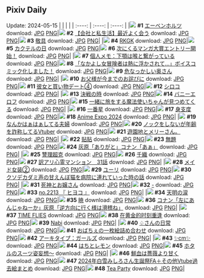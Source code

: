 ## Pixiv Daily
Update: 2024-05-15
|      |      |      |
| :----: | :----: | :----: |
|![](https://pixiv.microyu.workers.dev/c/240x480/img-master/img/2024/05/13/00/24/02/118680479_p0_master1200.jpg) **#1** [エーベンホルツ](https://www.pixiv.net/artworks/118680479) download: [JPG](https://pixiv.microyu.workers.dev/img-original/img/2024/05/13/00/24/02/118680479_p0.jpg) [PNG](https://pixiv.microyu.workers.dev/img-original/img/2024/05/13/00/24/02/118680479_p0.png)|![](https://pixiv.microyu.workers.dev/c/240x480/img-master/img/2024/05/14/12/00/09/118717626_p0_master1200.jpg) **#2** [【会社と私生活】最近よく会う](https://www.pixiv.net/artworks/118717626) download: [JPG](https://pixiv.microyu.workers.dev/img-original/img/2024/05/14/12/00/09/118717626_p0.jpg) [PNG](https://pixiv.microyu.workers.dev/img-original/img/2024/05/14/12/00/09/118717626_p0.png)|![](https://pixiv.microyu.workers.dev/c/240x480/img-master/img/2024/05/14/21/01/41/118728153_p0_master1200.jpg) **#3** [敬具](https://www.pixiv.net/artworks/118728153) download: [JPG](https://pixiv.microyu.workers.dev/img-original/img/2024/05/14/21/01/41/118728153_p0.jpg) [PNG](https://pixiv.microyu.workers.dev/img-original/img/2024/05/14/21/01/41/118728153_p0.png)|
|![](https://pixiv.microyu.workers.dev/c/240x480/img-master/img/2024/05/13/00/00/16/118679301_p0_master1200.jpg) **#4** [RKGK](https://www.pixiv.net/artworks/118679301) download: [JPG](https://pixiv.microyu.workers.dev/img-original/img/2024/05/13/00/00/16/118679301_p0.jpg) [PNG](https://pixiv.microyu.workers.dev/img-original/img/2024/05/13/00/00/16/118679301_p0.png)|![](https://pixiv.microyu.workers.dev/c/240x480/img-master/img/2024/05/13/20/30/04/118700046_p0_master1200.jpg) **#5** [カクテルの日](https://www.pixiv.net/artworks/118700046) download: [JPG](https://pixiv.microyu.workers.dev/img-original/img/2024/05/13/20/30/04/118700046_p0.jpg) [PNG](https://pixiv.microyu.workers.dev/img-original/img/2024/05/13/20/30/04/118700046_p0.png)|![](https://pixiv.microyu.workers.dev/c/240x480/img-master/img/2024/05/13/14/27/47/118692590_p0_master1200.jpg) **#6** [次にくるマンガ大賞エントリー開始！](https://www.pixiv.net/artworks/118692590) download: [JPG](https://pixiv.microyu.workers.dev/img-original/img/2024/05/13/14/27/47/118692590_p0.jpg) [PNG](https://pixiv.microyu.workers.dev/img-original/img/2024/05/13/14/27/47/118692590_p0.png)|
|![](https://pixiv.microyu.workers.dev/c/240x480/img-master/img/2024/05/14/06/00/13/118713194_p0_master1200.jpg) **#7** [個人メモ：下顎は喉と繋がっている](https://www.pixiv.net/artworks/118713194) download: [JPG](https://pixiv.microyu.workers.dev/img-original/img/2024/05/14/06/00/13/118713194_p0.jpg) [PNG](https://pixiv.microyu.workers.dev/img-original/img/2024/05/14/06/00/13/118713194_p0.png)|![](https://pixiv.microyu.workers.dev/c/240x480/img-master/img/2024/05/13/14/34/37/118692705_p0_master1200.jpg) **#8** [「なかよし女冒険者は熱に浮かされて…」ボイスコミック化しました！](https://www.pixiv.net/artworks/118692705) download: [JPG](https://pixiv.microyu.workers.dev/img-original/img/2024/05/13/14/34/37/118692705_p0.jpg) [PNG](https://pixiv.microyu.workers.dev/img-original/img/2024/05/13/14/34/37/118692705_p0.png)|![](https://pixiv.microyu.workers.dev/c/240x480/img-master/img/2024/05/13/00/05/30/118679787_p0_master1200.jpg) **#9** [危なっかしい奥さん](https://www.pixiv.net/artworks/118679787) download: [JPG](https://pixiv.microyu.workers.dev/img-original/img/2024/05/13/00/05/30/118679787_p0.jpg) [PNG](https://pixiv.microyu.workers.dev/img-original/img/2024/05/13/00/05/30/118679787_p0.png)|
|![](https://pixiv.microyu.workers.dev/c/240x480/img-master/img/2024/05/13/13/31/08/118691779_p0_master1200.jpg) **#10** [お父様が今までのお詫びに](https://www.pixiv.net/artworks/118691779) download: [JPG](https://pixiv.microyu.workers.dev/img-original/img/2024/05/13/13/31/08/118691779_p0.jpg) [PNG](https://pixiv.microyu.workers.dev/img-original/img/2024/05/13/13/31/08/118691779_p0.png)|![](https://pixiv.microyu.workers.dev/c/240x480/img-master/img/2024/05/13/17/16/38/118695293_p0_master1200.jpg) **#11** [彼女と買い物デート④](https://www.pixiv.net/artworks/118695293) download: [JPG](https://pixiv.microyu.workers.dev/img-original/img/2024/05/13/17/16/38/118695293_p0.jpg) [PNG](https://pixiv.microyu.workers.dev/img-original/img/2024/05/13/17/16/38/118695293_p0.png)|![](https://pixiv.microyu.workers.dev/c/240x480/img-master/img/2024/05/13/00/00/29/118679372_p0_master1200.jpg) **#12** [シロコ](https://www.pixiv.net/artworks/118679372) download: [JPG](https://pixiv.microyu.workers.dev/img-original/img/2024/05/13/00/00/29/118679372_p0.jpg) [PNG](https://pixiv.microyu.workers.dev/img-original/img/2024/05/13/00/00/29/118679372_p0.png)|
|![](https://pixiv.microyu.workers.dev/c/240x480/img-master/img/2024/05/13/18/21/48/118696732_p0_master1200.jpg) **#13** [決戦の時](https://www.pixiv.net/artworks/118696732) download: [JPG](https://pixiv.microyu.workers.dev/img-original/img/2024/05/13/18/21/48/118696732_p0.jpg) [PNG](https://pixiv.microyu.workers.dev/img-original/img/2024/05/13/18/21/48/118696732_p0.png)|![](https://pixiv.microyu.workers.dev/c/240x480/img-master/img/2024/05/13/00/00/41/118679429_p0_master1200.jpg) **#14** [バニーエロフ](https://www.pixiv.net/artworks/118679429) download: [JPG](https://pixiv.microyu.workers.dev/img-original/img/2024/05/13/00/00/41/118679429_p0.jpg) [PNG](https://pixiv.microyu.workers.dev/img-original/img/2024/05/13/00/00/41/118679429_p0.png)|![](https://pixiv.microyu.workers.dev/c/240x480/img-master/img/2024/05/13/00/00/38/118679416_p0_master1200.jpg) **#15** [一緒に旅をする魔法使いちゃんが見つめてくる](https://www.pixiv.net/artworks/118679416) download: [JPG](https://pixiv.microyu.workers.dev/img-original/img/2024/05/13/00/00/38/118679416_p0.jpg) [PNG](https://pixiv.microyu.workers.dev/img-original/img/2024/05/13/00/00/38/118679416_p0.png)|
|![](https://pixiv.microyu.workers.dev/c/240x480/img-master/img/2024/05/14/01/48/49/118710216_p0_master1200.jpg) **#16** [一番星](https://www.pixiv.net/artworks/118710216) download: [JPG](https://pixiv.microyu.workers.dev/img-original/img/2024/05/14/01/48/49/118710216_p0.jpg) [PNG](https://pixiv.microyu.workers.dev/img-original/img/2024/05/14/01/48/49/118710216_p0.png)|![](https://pixiv.microyu.workers.dev/c/240x480/img-master/img/2024/05/14/00/00/27/118707061_p0_master1200.jpg) **#17** [身支度](https://www.pixiv.net/artworks/118707061) download: [JPG](https://pixiv.microyu.workers.dev/img-original/img/2024/05/14/00/00/27/118707061_p0.jpg) [PNG](https://pixiv.microyu.workers.dev/img-original/img/2024/05/14/00/00/27/118707061_p0.png)|![](https://pixiv.microyu.workers.dev/c/240x480/img-master/img/2024/05/13/21/54/33/118702833_p0_master1200.jpg) **#18** [Anime Expo 2024](https://www.pixiv.net/artworks/118702833) download: [JPG](https://pixiv.microyu.workers.dev/img-original/img/2024/05/13/21/54/33/118702833_p0.jpg) [PNG](https://pixiv.microyu.workers.dev/img-original/img/2024/05/13/21/54/33/118702833_p0.png)|
|![](https://pixiv.microyu.workers.dev/c/240x480/img-master/img/2024/05/14/00/10/25/118707617_p0_master1200.jpg) **#19** [なんかはぁはぁしてる夫婦](https://www.pixiv.net/artworks/118707617) download: [JPG](https://pixiv.microyu.workers.dev/img-original/img/2024/05/14/00/10/25/118707617_p0.jpg) [PNG](https://pixiv.microyu.workers.dev/img-original/img/2024/05/14/00/10/25/118707617_p0.png)|![](https://pixiv.microyu.workers.dev/c/240x480/img-master/img/2024/05/13/20/53/16/118700714_p0_master1200.jpg) **#20** [ノックをしないが年齢を詐称してるVtuber](https://www.pixiv.net/artworks/118700714) download: [JPG](https://pixiv.microyu.workers.dev/img-original/img/2024/05/13/20/53/16/118700714_p0.jpg) [PNG](https://pixiv.microyu.workers.dev/img-original/img/2024/05/13/20/53/16/118700714_p0.png)|![](https://pixiv.microyu.workers.dev/c/240x480/img-master/img/2024/05/13/17/29/02/118695515_p0_master1200.jpg) **#21** [遊園地とメリーさん。](https://www.pixiv.net/artworks/118695515) download: [JPG](https://pixiv.microyu.workers.dev/img-original/img/2024/05/13/17/29/02/118695515_p0.jpg) [PNG](https://pixiv.microyu.workers.dev/img-original/img/2024/05/13/17/29/02/118695515_p0.png)|
|![](https://pixiv.microyu.workers.dev/c/240x480/img-master/img/2024/05/14/00/27/38/118708172_p0_master1200.jpg) **#22** [贴贴](https://www.pixiv.net/artworks/118708172) download: [JPG](https://pixiv.microyu.workers.dev/img-original/img/2024/05/14/00/27/38/118708172_p0.jpg) [PNG](https://pixiv.microyu.workers.dev/img-original/img/2024/05/14/00/27/38/118708172_p0.png)|![](https://pixiv.microyu.workers.dev/c/240x480/img-master/img/2024/05/13/00/02/19/118679611_p0_master1200.jpg) **#23** [無題](https://www.pixiv.net/artworks/118679611) download: [JPG](https://pixiv.microyu.workers.dev/img-original/img/2024/05/13/00/02/19/118679611_p0.jpg) [PNG](https://pixiv.microyu.workers.dev/img-original/img/2024/05/13/00/02/19/118679611_p0.png)|![](https://pixiv.microyu.workers.dev/c/240x480/img-master/img/2024/05/13/15/04/06/118693152_p0_master1200.jpg) **#24** [灰原「ありがと」コナン「あぁ」](https://www.pixiv.net/artworks/118693152) download: [JPG](https://pixiv.microyu.workers.dev/img-original/img/2024/05/13/15/04/06/118693152_p0.jpg) [PNG](https://pixiv.microyu.workers.dev/img-original/img/2024/05/13/15/04/06/118693152_p0.png)|
|![](https://pixiv.microyu.workers.dev/c/240x480/img-master/img/2024/05/14/00/01/17/118707203_p0_master1200.jpg) **#25** [讐理超克](https://www.pixiv.net/artworks/118707203) download: [JPG](https://pixiv.microyu.workers.dev/img-original/img/2024/05/14/00/01/17/118707203_p0.jpg) [PNG](https://pixiv.microyu.workers.dev/img-original/img/2024/05/14/00/01/17/118707203_p0.png)|![](https://pixiv.microyu.workers.dev/c/240x480/img-master/img/2024/05/13/00/00/27/118679351_p0_master1200.jpg) **#26** [千織](https://www.pixiv.net/artworks/118679351) download: [JPG](https://pixiv.microyu.workers.dev/img-original/img/2024/05/13/00/00/27/118679351_p0.jpg) [PNG](https://pixiv.microyu.workers.dev/img-original/img/2024/05/13/00/00/27/118679351_p0.png)|![](https://pixiv.microyu.workers.dev/c/240x480/img-master/img/2024/05/14/12/35/15/118718247_p0_master1200.jpg) **#27** [訳アリ心霊マンション　31話](https://www.pixiv.net/artworks/118718247) download: [JPG](https://pixiv.microyu.workers.dev/img-original/img/2024/05/14/12/35/15/118718247_p0.jpg) [PNG](https://pixiv.microyu.workers.dev/img-original/img/2024/05/14/12/35/15/118718247_p0.png)|
|![](https://pixiv.microyu.workers.dev/c/240x480/img-master/img/2024/05/13/05/00/04/118685144_p0_master1200.jpg) **#28** [メイド女装②](https://www.pixiv.net/artworks/118685144) download: [JPG](https://pixiv.microyu.workers.dev/img-original/img/2024/05/13/05/00/04/118685144_p0.jpg) [PNG](https://pixiv.microyu.workers.dev/img-original/img/2024/05/13/05/00/04/118685144_p0.png)|![](https://pixiv.microyu.workers.dev/c/240x480/img-master/img/2024/05/13/07/37/30/118686898_p0_master1200.jpg) **#29** [ユーリ](https://www.pixiv.net/artworks/118686898) download: [JPG](https://pixiv.microyu.workers.dev/img-original/img/2024/05/13/07/37/30/118686898_p0.jpg) [PNG](https://pixiv.microyu.workers.dev/img-original/img/2024/05/13/07/37/30/118686898_p0.png)|![](https://pixiv.microyu.workers.dev/c/240x480/img-master/img/2024/05/13/19/00/04/118697605_p0_master1200.jpg) **#30** [クソデカダミ声の甘えんぼ猫を病院に連れていった時の話](https://www.pixiv.net/artworks/118697605) download: [JPG](https://pixiv.microyu.workers.dev/img-original/img/2024/05/13/19/00/04/118697605_p0.jpg) [PNG](https://pixiv.microyu.workers.dev/img-original/img/2024/05/13/19/00/04/118697605_p0.png)|
|![](https://pixiv.microyu.workers.dev/c/240x480/img-master/img/2024/05/15/12/25/54/118722780_p0_master1200.jpg) **#31** [死神とお嬢さん](https://www.pixiv.net/artworks/118722780) download: [JPG](https://pixiv.microyu.workers.dev/img-original/img/2024/05/15/12/25/54/118722780_p0.jpg) [PNG](https://pixiv.microyu.workers.dev/img-original/img/2024/05/15/12/25/54/118722780_p0.png)|![](https://pixiv.microyu.workers.dev/c/240x480/img-master/img/2024/05/13/00/00/24/118679333_p0_master1200.jpg) **#32** [-](https://www.pixiv.net/artworks/118679333) download: [JPG](https://pixiv.microyu.workers.dev/img-original/img/2024/05/13/00/00/24/118679333_p0.jpg) [PNG](https://pixiv.microyu.workers.dev/img-original/img/2024/05/13/00/00/24/118679333_p0.png)|![](https://pixiv.microyu.workers.dev/c/240x480/img-master/img/2024/05/14/12/25/06/118718092_p0_master1200.jpg) **#33** [no.2213 『 ヒヨコ 』](https://www.pixiv.net/artworks/118718092) download: [JPG](https://pixiv.microyu.workers.dev/img-original/img/2024/05/14/12/25/06/118718092_p0.jpg) [PNG](https://pixiv.microyu.workers.dev/img-original/img/2024/05/14/12/25/06/118718092_p0.png)|
|![](https://pixiv.microyu.workers.dev/c/240x480/img-master/img/2024/05/13/00/00/25/118679344_p0_master1200.jpg) **#34** [天明の涙](https://www.pixiv.net/artworks/118679344) download: [JPG](https://pixiv.microyu.workers.dev/img-original/img/2024/05/13/00/00/25/118679344_p0.jpg) [PNG](https://pixiv.microyu.workers.dev/img-original/img/2024/05/13/00/00/25/118679344_p0.png)|![](https://pixiv.microyu.workers.dev/c/240x480/img-master/img/2024/05/14/00/26/04/118708119_p0_master1200.jpg) **#35** [暁](https://www.pixiv.net/artworks/118708119) download: [JPG](https://pixiv.microyu.workers.dev/img-original/img/2024/05/14/00/26/04/118708119_p0.jpg) [PNG](https://pixiv.microyu.workers.dev/img-original/img/2024/05/14/00/26/04/118708119_p0.png)|![](https://pixiv.microyu.workers.dev/c/240x480/img-master/img/2024/05/14/15/25/01/118720706_p0_master1200.jpg) **#36** [コナン「左にあんじゃねーか」灰原「逆方向に行く様は滑稽ね」](https://www.pixiv.net/artworks/118720706) download: [JPG](https://pixiv.microyu.workers.dev/img-original/img/2024/05/14/15/25/01/118720706_p0.jpg) [PNG](https://pixiv.microyu.workers.dev/img-original/img/2024/05/14/15/25/01/118720706_p0.png)|
|![](https://pixiv.microyu.workers.dev/c/240x480/img-master/img/2024/05/13/00/01/12/118679500_p0_master1200.jpg) **#37** [TIME FLIES](https://www.pixiv.net/artworks/118679500) download: [JPG](https://pixiv.microyu.workers.dev/img-original/img/2024/05/13/00/01/12/118679500_p0.jpg) [PNG](https://pixiv.microyu.workers.dev/img-original/img/2024/05/13/00/01/12/118679500_p0.png)|![](https://pixiv.microyu.workers.dev/c/240x480/img-master/img/2024/05/13/00/15/59/118680206_p0_master1200.jpg) **#38** [在黄金的时刻重逢](https://www.pixiv.net/artworks/118680206) download: [JPG](https://pixiv.microyu.workers.dev/img-original/img/2024/05/13/00/15/59/118680206_p0.jpg) [PNG](https://pixiv.microyu.workers.dev/img-original/img/2024/05/13/00/15/59/118680206_p0.png)|![](https://pixiv.microyu.workers.dev/c/240x480/img-master/img/2024/05/13/04/24/41/118684861_p0_master1200.jpg) **#39** [Nabi](https://www.pixiv.net/artworks/118684861) download: [JPG](https://pixiv.microyu.workers.dev/img-original/img/2024/05/13/04/24/41/118684861_p0.jpg) [PNG](https://pixiv.microyu.workers.dev/img-original/img/2024/05/13/04/24/41/118684861_p0.png)|
|![](https://pixiv.microyu.workers.dev/c/240x480/img-master/img/2024/05/13/00/00/31/118679382_p0_master1200.jpg) **#40** [♤さんの日常](https://www.pixiv.net/artworks/118679382) download: [JPG](https://pixiv.microyu.workers.dev/img-original/img/2024/05/13/00/00/31/118679382_p0.jpg) [PNG](https://pixiv.microyu.workers.dev/img-original/img/2024/05/13/00/00/31/118679382_p0.png)|![](https://pixiv.microyu.workers.dev/c/240x480/img-master/img/2024/05/14/14/18/32/118719752_p0_master1200.jpg) **#41** [おばちぇの一枚絵詰め合わせ](https://www.pixiv.net/artworks/118719752) download: [JPG](https://pixiv.microyu.workers.dev/img-original/img/2024/05/14/14/18/32/118719752_p0.jpg) [PNG](https://pixiv.microyu.workers.dev/img-original/img/2024/05/14/14/18/32/118719752_p0.png)|![](https://pixiv.microyu.workers.dev/c/240x480/img-master/img/2024/05/13/21/26/10/118701894_p0_master1200.jpg) **#42** [アーキタイプ：ガールズ](https://www.pixiv.net/artworks/118701894) download: [JPG](https://pixiv.microyu.workers.dev/img-original/img/2024/05/13/21/26/10/118701894_p0.jpg) [PNG](https://pixiv.microyu.workers.dev/img-original/img/2024/05/13/21/26/10/118701894_p0.png)|
|![](https://pixiv.microyu.workers.dev/c/240x480/img-master/img/2024/05/13/20/31/58/118700117_p0_master1200.jpg) **#43** [✨cm✨](https://www.pixiv.net/artworks/118700117) download: [JPG](https://pixiv.microyu.workers.dev/img-original/img/2024/05/13/20/31/58/118700117_p0.jpg) [PNG](https://pixiv.microyu.workers.dev/img-original/img/2024/05/13/20/31/58/118700117_p0.png)|![](https://pixiv.microyu.workers.dev/c/240x480/img-master/img/2024/05/14/18/40/26/118724317_p0_master1200.jpg) **#44** [はちとレモン](https://www.pixiv.net/artworks/118724317) download: [JPG](https://pixiv.microyu.workers.dev/img-original/img/2024/05/14/18/40/26/118724317_p0.jpg) [PNG](https://pixiv.microyu.workers.dev/img-original/img/2024/05/14/18/40/26/118724317_p0.png)|![](https://pixiv.microyu.workers.dev/c/240x480/img-master/img/2024/05/13/18/32/23/118696988_p0_master1200.jpg) **#45** [ホタルのスーツ姿妄想～](https://www.pixiv.net/artworks/118696988) download: [JPG](https://pixiv.microyu.workers.dev/img-original/img/2024/05/13/18/32/23/118696988_p0.jpg) [PNG](https://pixiv.microyu.workers.dev/img-original/img/2024/05/13/18/32/23/118696988_p0.png)|
|![](https://pixiv.microyu.workers.dev/c/240x480/img-master/img/2024/05/14/20/48/13/118727660_p0_master1200.jpg) **#46** [鮮血は薔薇より甘く](https://www.pixiv.net/artworks/118727660) download: [JPG](https://pixiv.microyu.workers.dev/img-original/img/2024/05/14/20/48/13/118727660_p0.jpg) [PNG](https://pixiv.microyu.workers.dev/img-original/img/2024/05/14/20/48/13/118727660_p0.png)|![](https://pixiv.microyu.workers.dev/c/240x480/img-master/img/2024/05/14/01/29/44/118709863_p0_master1200.jpg) **#47** [2024年白雪みしろさん生誕祭FA＋その他Vtube過去絵まとめ](https://www.pixiv.net/artworks/118709863) download: [JPG](https://pixiv.microyu.workers.dev/img-original/img/2024/05/14/01/29/44/118709863_p0.jpg) [PNG](https://pixiv.microyu.workers.dev/img-original/img/2024/05/14/01/29/44/118709863_p0.png)|![](https://pixiv.microyu.workers.dev/c/240x480/img-master/img/2024/05/13/00/00/20/118679319_p0_master1200.jpg) **#48** [Tea Party](https://www.pixiv.net/artworks/118679319) download: [JPG](https://pixiv.microyu.workers.dev/img-original/img/2024/05/13/00/00/20/118679319_p0.jpg) [PNG](https://pixiv.microyu.workers.dev/img-original/img/2024/05/13/00/00/20/118679319_p0.png)|
